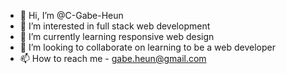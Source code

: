 - 👋 Hi, I’m @C-Gabe-Heun
- 👀 I’m interested in full stack web development
- 🌱 I’m currently learning responsive web design
- 💞️ I’m looking to collaborate on learning to be a web developer
- 📫 How to reach me - gabe.heun@gmail.com

<!---
C-Gabe-Heun/C-Gabe-Heun is a ✨ special ✨ repository because its `README.md` (this file) appears on your GitHub profile.
You can click the Preview link to take a look at your changes.
--->
